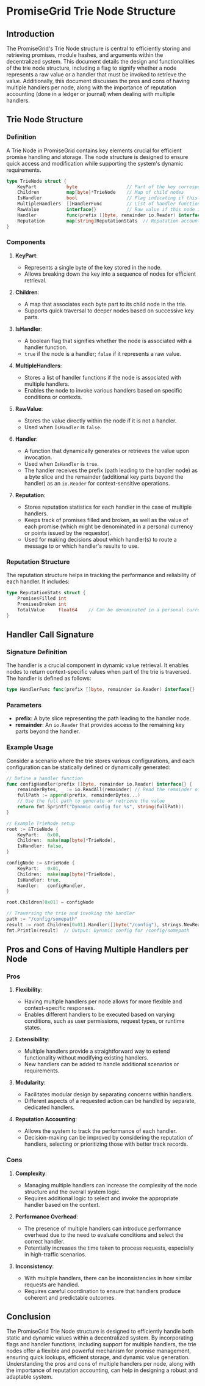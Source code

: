 # PromiseGrid Trie Node Structure

## Introduction

The PromiseGrid's Trie Node structure is central to efficiently storing and retrieving promises, module hashes, and arguments within the decentralized system. This document details the design and functionalities of the trie node structure, including a flag to signify whether a node represents a raw value or a handler that must be invoked to retrieve the value. Additionally, this document discusses the pros and cons of having multiple handlers per node, along with the importance of reputation accounting (done in a ledger or journal) when dealing with multiple handlers.

## Trie Node Structure

### Definition

A Trie Node in PromiseGrid contains key elements crucial for efficient promise handling and storage. The node structure is designed to ensure quick access and modification while supporting the system's dynamic requirements.

```go
type TrieNode struct {
    KeyPart           byte                  // Part of the key corresponding to this node
    Children          map[byte]*TrieNode    // Map of child nodes
    IsHandler         bool                  // Flag indicating if this node is a handler
    MultipleHandlers  []HandlerFunc         // List of handler functions if this node has multiple handlers
    RawValue          interface{}           // Raw value if this node is not a handler
    Handler           func(prefix []byte, remainder io.Reader) interface{}  // Handler function if this node is a handler
    Reputation        map[string]ReputationStats  // Reputation accounting for handlers
}
```

### Components

1. **KeyPart**:
    - Represents a single byte of the key stored in the node.
    - Allows breaking down the key into a sequence of nodes for efficient retrieval.

2. **Children**:
    - A map that associates each byte part to its child node in the trie.
    - Supports quick traversal to deeper nodes based on successive key parts.

3. **IsHandler**:
    - A boolean flag that signifies whether the node is associated with a handler function.
    - `true` if the node is a handler; `false` if it represents a raw value.

4. **MultipleHandlers**:
    - Stores a list of handler functions if the node is associated with multiple handlers.
    - Enables the node to invoke various handlers based on specific conditions or contexts.

5. **RawValue**:
    - Stores the value directly within the node if it is not a handler.
    - Used when `IsHandler` is `false`.

6. **Handler**:
    - A function that dynamically generates or retrieves the value upon invocation.
    - Used when `IsHandler` is `true`.
    - The handler receives the prefix (path leading to the handler node) as a byte slice and the remainder (additional key parts beyond the handler) as an `io.Reader` for context-sensitive operations.

7. **Reputation**:
    - Stores reputation statistics for each handler in the case of multiple handlers.
    - Keeps track of promises filled and broken, as well as the value of each promise (which might be denominated in a personal currency or points issued by the requestor).
    - Used for making decisions about which handler(s) to route a message to or which handler's results to use.

### Reputation Structure

The reputation structure helps in tracking the performance and reliability of each handler. It includes:

```go
type ReputationStats struct {
    PromisesFilled int
    PromisesBroken int
    TotalValue     float64    // Can be denominated in a personal currency/points issued by the requestor
}
```

## Handler Call Signature

### Signature Definition

The handler is a crucial component in dynamic value retrieval. It enables nodes to return context-specific values when part of the trie is traversed. The handler is defined as follows:

```go
type HandlerFunc func(prefix []byte, remainder io.Reader) interface{}
```

### Parameters

- **prefix**: A byte slice representing the path leading to the handler node.
- **remainder**: An `io.Reader` that provides access to the remaining key parts beyond the handler.

### Example Usage

Consider a scenario where the trie stores various configurations, and each configuration can be statically defined or dynamically generated:

```go
// Define a handler function
func configHandler(prefix []byte, remainder io.Reader) interface{} {
    remainderBytes, _ := io.ReadAll(remainder) // Read the remainder of the path
    fullPath := append(prefix, remainderBytes...)
    // Use the full path to generate or retrieve the value
    return fmt.Sprintf("Dynamic config for %s", string(fullPath))
}

// Example TrieNode setup
root := &TrieNode {
    KeyPart:   0x00,
    Children:  make(map[byte]*TrieNode),
    IsHandler: false,
}

configNode := &TrieNode {
    KeyPart:   0x01,
    Children:  make(map[byte]*TrieNode),
    IsHandler: true,
    Handler:   configHandler,
}

root.Children[0x01] = configNode

// Traversing the trie and invoking the handler
path := "/config/somepath"
result := root.Children[0x01].Handler([]byte("/config"), strings.NewReader("somepath"))
fmt.Println(result)  // Output: Dynamic config for /config/somepath
```

## Pros and Cons of Having Multiple Handlers per Node

### Pros

1. **Flexibility**:
    - Having multiple handlers per node allows for more flexible and context-specific responses.
    - Enables different handlers to be executed based on varying conditions, such as user permissions, request types, or runtime states.

2. **Extensibility**:
    - Multiple handlers provide a straightforward way to extend functionality without modifying existing handlers.
    - New handlers can be added to handle additional scenarios or requirements.

3. **Modularity**:
    - Facilitates modular design by separating concerns within handlers.
    - Different aspects of a requested action can be handled by separate, dedicated handlers.

4. **Reputation Accounting**:
    - Allows the system to track the performance of each handler.
    - Decision-making can be improved by considering the reputation of handlers, selecting or prioritizing those with better track records.

### Cons

1. **Complexity**:
    - Managing multiple handlers can increase the complexity of the node structure and the overall system logic.
    - Requires additional logic to select and invoke the appropriate handler based on the context.

2. **Performance Overhead**:
    - The presence of multiple handlers can introduce performance overhead due to the need to evaluate conditions and select the correct handler.
    - Potentially increases the time taken to process requests, especially in high-traffic scenarios.

3. **Inconsistency**:
    - With multiple handlers, there can be inconsistencies in how similar requests are handled.
    - Requires careful coordination to ensure that handlers produce coherent and predictable outcomes.

## Conclusion

The PromiseGrid Trie Node structure is designed to efficiently handle both static and dynamic values within a decentralized system. By incorporating flags and handler functions, including support for multiple handlers, the trie nodes offer a flexible and powerful mechanism for promise management, ensuring quick lookups, efficient storage, and dynamic value generation. Understanding the pros and cons of multiple handlers per node, along with the importance of reputation accounting, can help in designing a robust and adaptable system.

